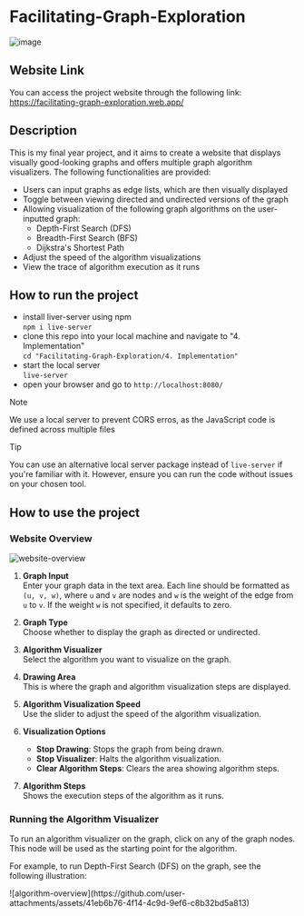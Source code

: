 # Facilitating-Graph-Exploration
![image](https://github.com/user-attachments/assets/7bd913c6-f449-44e4-b8d6-391ba5f18be8)

## Website Link
You can access the project website through the following link: https://facilitating-graph-exploration.web.app/

## Description
This is my final year project, and it aims to create a website that displays visually good-looking graphs and offers multiple graph algorithm visualizers. The following functionalities are provided:
- Users can input graphs as edge lists, which are then visually displayed
- Toggle between viewing directed and undirected versions of the graph
- Allowing visualization of the following graph algorithms on the user-inputted graph:
  - Depth-First Search (DFS)
  - Breadth-First Search (BFS)
  - Dijkstra's Shortest Path
- Adjust the speed of the algorithm visualizations
- View the trace of algorithm execution as it runs

## How to run the project
- install liver-server using npm <br/>
  ```npm i live-server```
- clone this repo into your local machine and navigate to "4. Implementation" <br/>
  ```cd "Facilitating-Graph-Exploration/4. Implementation"```
- start the local server <br/>
  ```live-server```
- open your browser and go to ```http://localhost:8080/```

> [!NOTE]
> We use a local server to prevent CORS erros, as the JavaScript code is defined across multiple files

> [!TIP]
> You can use an alternative local server package instead of ```live-server``` if you're familiar with it. However, ensure you can run the code without issues on your chosen tool.

## How to use the project
### Website Overview
![website-overview](https://github.com/user-attachments/assets/93d888d7-1264-4027-a7d6-2115a3c0181b)

<ol><li><p><strong>Graph Input</strong><br>Enter your graph data in the text area. Each line should be formatted as <code>(u, v, w)</code>, where <code>u</code> and <code>v</code> are nodes and <code>w</code> is the weight of the edge from <code>u</code> to <code>v</code>. If the weight <code>w</code> is not specified, it defaults to zero.</p></li><li><p><strong>Graph Type</strong><br>Choose whether to display the graph as directed or undirected.</p></li><li><p><strong>Algorithm Visualizer</strong><br>Select the algorithm you want to visualize on the graph.</p></li><li><p><strong>Drawing Area</strong><br>This is where the graph and algorithm visualization steps are displayed.</p></li><li><p><strong>Algorithm Visualization Speed</strong><br>Use the slider to adjust the speed of the algorithm visualization.</p></li><li><p><strong>Visualization Options</strong></p><ul><li><strong>Stop Drawing</strong>: Stops the graph from being drawn.</li><li><strong>Stop Visualizer</strong>: Halts the algorithm visualization.</li><li><strong>Clear Algorithm Steps</strong>: Clears the area showing algorithm steps.</li></ul></li><li><p><strong>Algorithm Steps</strong><br>Shows the execution steps of the algorithm as it runs.</p></li></ol>

### Running the Algorithm Visualizer
<p>To run an algorithm visualizer on the graph, click on any of the graph nodes. This node will be used as the starting point for the algorithm.</p>
<p>For example, to run Depth-First Search (DFS) on the graph, see the following illustration:</p>
![algorithm-overview](https://github.com/user-attachments/assets/41eb6b76-4f14-4c9d-9ef6-c8b32bd5a813)
